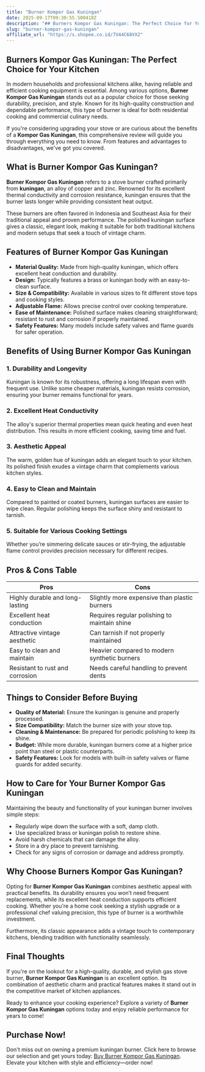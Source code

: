 ```yaml
---
title: "Burner Kompor Gas Kuningan"
date: 2025-09-17T09:30:55.500418Z
description: "## Burners Kompor Gas Kuningan: The Perfect Choice for Your Kitchen..."
slug: "burner-kompor-gas-kuningan"
affiliate_url: "https://s.shopee.co.id/7V44C68VX2"
---
```

## Burners Kompor Gas Kuningan: The Perfect Choice for Your Kitchen

In modern households and professional kitchens alike, having reliable and efficient cooking equipment is essential. Among various options, **Burner Kompor Gas Kuningan** stands out as a popular choice for those seeking durability, precision, and style. Known for its high-quality construction and dependable performance, this type of burner is ideal for both residential cooking and commercial culinary needs.

If you're considering upgrading your stove or are curious about the benefits of a **Kompor Gas Kuningan**, this comprehensive review will guide you through everything you need to know. From features and advantages to disadvantages, we've got you covered.

## What is Burner Kompor Gas Kuningan?

**Burner Kompor Gas Kuningan** refers to a stove burner crafted primarily from **kuningan**, an alloy of copper and zinc. Renowned for its excellent thermal conductivity and corrosion resistance, kuningan ensures that the burner lasts longer while providing consistent heat output.

These burners are often favored in Indonesia and Southeast Asia for their traditional appeal and proven performance. The polished kuningan surface gives a classic, elegant look, making it suitable for both traditional kitchens and modern setups that seek a touch of vintage charm.

## Features of Burner Kompor Gas Kuningan

- **Material Quality:** Made from high-quality kuningan, which offers excellent heat conduction and durability.
- **Design:** Typically features a brass or kuningan body with an easy-to-clean surface.
- **Size & Compatibility:** Available in various sizes to fit different stove tops and cooking styles.
- **Adjustable Flame:** Allows precise control over cooking temperature.
- **Ease of Maintenance:** Polished surface makes cleaning straightforward; resistant to rust and corrosion if properly maintained.
- **Safety Features:** Many models include safety valves and flame guards for safer operation.

## Benefits of Using Burner Kompor Gas Kuningan

### 1. Durability and Longevity

Kuningan is known for its robustness, offering a long lifespan even with frequent use. Unlike some cheaper materials, kuningan resists corrosion, ensuring your burner remains functional for years.

### 2. Excellent Heat Conductivity

The alloy's superior thermal properties mean quick heating and even heat distribution. This results in more efficient cooking, saving time and fuel.

### 3. Aesthetic Appeal

The warm, golden hue of kuningan adds an elegant touch to your kitchen. Its polished finish exudes a vintage charm that complements various kitchen styles.

### 4. Easy to Clean and Maintain

Compared to painted or coated burners, kuningan surfaces are easier to wipe clean. Regular polishing keeps the surface shiny and resistant to tarnish.

### 5. Suitable for Various Cooking Settings

Whether you’re simmering delicate sauces or stir-frying, the adjustable flame control provides precision necessary for different recipes.

## Pros & Cons Table

| **Pros**                                   | **Cons**                                |
|--------------------------------------------|----------------------------------------|
| Highly durable and long-lasting         | Slightly more expensive than plastic burners |
| Excellent heat conduction                | Requires regular polishing to maintain shine  |
| Attractive vintage aesthetic             | Can tarnish if not properly maintained |
| Easy to clean and maintain               | Heavier compared to modern synthetic burners |
| Resistant to rust and corrosion          | Needs careful handling to prevent dents   |

## Things to Consider Before Buying

- **Quality of Material:** Ensure the kuningan is genuine and properly processed.
- **Size Compatibility:** Match the burner size with your stove top.
- **Cleaning & Maintenance:** Be prepared for periodic polishing to keep its shine.
- **Budget:** While more durable, kuningan burners come at a higher price point than steel or plastic counterparts.
- **Safety Features:** Look for models with built-in safety valves or flame guards for added security.

## How to Care for Your Burner Kompor Gas Kuningan

Maintaining the beauty and functionality of your kuningan burner involves simple steps:

- Regularly wipe down the surface with a soft, damp cloth.
- Use specialized brass or kuningan polish to restore shine.
- Avoid harsh chemicals that can damage the alloy.
- Store in a dry place to prevent tarnishing.
- Check for any signs of corrosion or damage and address promptly.

## Why Choose Burners Kompor Gas Kuningan?

Opting for **Burner Kompor Gas Kuningan** combines aesthetic appeal with practical benefits. Its durability ensures you won’t need frequent replacements, while its excellent heat conduction supports efficient cooking. Whether you're a home cook seeking a stylish upgrade or a professional chef valuing precision, this type of burner is a worthwhile investment.

Furthermore, its classic appearance adds a vintage touch to contemporary kitchens, blending tradition with functionality seamlessly.

## Final Thoughts

If you're on the lookout for a high-quality, durable, and stylish gas stove burner, **Burner Kompor Gas Kuningan** is an excellent option. Its combination of aesthetic charm and practical features makes it stand out in the competitive market of kitchen appliances.

Ready to enhance your cooking experience? Explore a variety of **Burner Kompor Gas Kuningan** options today and enjoy reliable performance for years to come!

## Purchase Now!

Don't miss out on owning a premium kuningan burner. Click here to browse our selection and get yours today: [Buy Burner Kompor Gas Kuningan](https://s.shopee.co.id/7V44C68VX2). Elevate your kitchen with style and efficiency—order now!